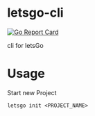 # letsgo-cli
[![Go Report Card](https://goreportcard.com/badge/github.com/letsgo-framework/letsgo-cli)](https://goreportcard.com/report/github.com/letsgo-framework/letsgo-cli)

cli for letsGo

# Usage
Start new Project
```
letsgo init <PROJECT_NAME>
```
